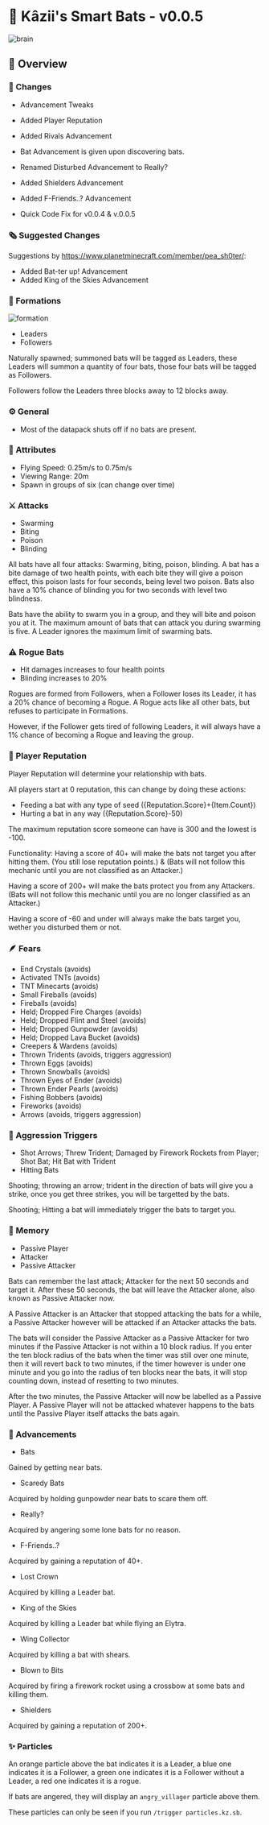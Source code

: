 # 🦇 Kâzii's Smart Bats - v0.0.5
![brain](https://github.com/Kazii78/Kazii-Smart-Bats/assets/109925073/10b5ce76-42d5-4a27-8eef-a29db12184cf)

## 📜 Overview

### 📰 Changes
- Advancement Tweaks
- Added Player Reputation
- Added Rivals Advancement
- Bat Advancement is given upon discovering bats.
- Renamed Disturbed Advancement to Really?
- Added Shielders Advancement
- Added F-Friends..? Advancement

- Quick Code Fix for v0.0.4 & v.0.0.5

### 🗞️ Suggested Changes
Suggestions by https://www.planetminecraft.com/member/pea_sh0ter/:
- Added Bat-ter up! Advancement
- Added King of the Skies Advancement

### 👥 Formations
![formation](https://github.com/Kazii78/Kazii-Smart-Bats/assets/109925073/2e581cfe-0ff7-4f45-9c35-bc663114ba5f)

- Leaders
- Followers


Naturally spawned; summoned bats will be tagged as Leaders,
these Leaders will summon a quantity of four bats,
those four bats will be tagged as Followers.

Followers follow the Leaders three blocks away to 12 blocks away.

### ⚙️ General
- Most of the datapack shuts off if no bats are present.

### 🧩 Attributes
- Flying Speed: 0.25m/s to 0.75m/s
- Viewing Range: 20m
- Spawn in groups of six (can change over time)

### ⚔️ Attacks
- Swarming
- Biting
- Poison
- Blinding

All bats have all four attacks: Swarming, biting, poison, blinding.
A bat has a bite damage of two health points,
with each bite they will give a poison effect,
this poison lasts for four seconds, being level two poison.
Bats also have a 10% chance of blinding you for two seconds with level two blindness.

Bats have the ability to swarm you in a group, and they will bite and poison you at it.
The maximum amount of bats that can attack you during swarming is five.
A Leader ignores the maximum limit of swarming bats.

### ⚠️ Rogue Bats
- Hit damages increases to four health points
- Blinding increases to 20%

Rogues are formed from Followers,
when a Follower loses its Leader, it has a 20% chance of becoming a Rogue.
A Rogue acts like all other bats, but refuses to participate in Formations.

However, if the Follower gets tired of following Leaders,
it will always have a 1% chance of becoming a Rogue and leaving the group.

### 👤 Player Reputation
Player Reputation will determine your relationship with bats.

All players start at 0 reputation, this can change by doing these actions:
- Feeding a bat with any type of seed ({Reputation.Score}+{Item.Count})
- Hurting a bat in any way ({Reputation.Score}-50)

The maximum reputation score someone can have is 300 and the lowest is -100.

Functionality:
Having a score of 40+ will make the bats not target you after hitting them. (You still lose reputation points.) & (Bats will not follow this mechanic until you are not classified as an Attacker.)

Having a score of 200+ will make the bats protect you from any Attackers. (Bats will not follow this mechanic until you are no longer classified as an Attacker.)

Having a score of -60 and under will always make the bats target you, wether you disturbed them or not.

### 🪶 Fears
- End Crystals (avoids)
- Activated TNTs (avoids)
- TNT Minecarts (avoids)
- Small Fireballs (avoids)
- Fireballs (avoids)
- Held; Dropped Fire Charges (avoids)
- Held; Dropped Flint and Steel (avoids)
- Held; Dropped Gunpowder (avoids)
- Held; Dropped Lava Bucket (avoids)
- Creepers & Wardens (avoids)
- Thrown Tridents (avoids, triggers aggression)
- Thrown Eggs (avoids)
- Thrown Snowballs (avoids)
- Thrown Eyes of Ender (avoids)
- Thrown Ender Pearls (avoids)
- Fishing Bobbers (avoids)
- Fireworks (avoids)
- Arrows (avoids, triggers aggression)

### 💢 Aggression Triggers
- Shot Arrows; Threw Trident; Damaged by Firework Rockets from Player; Shot Bat; Hit Bat with Trident
- Hitting Bats

Shooting; throwing an arrow; trident in the direction of bats will give you a strike,
once you get three strikes, you will be targetted by the bats.

Shooting; Hitting a bat will immediately trigger the bats to target you.

### 🧠 Memory
- Passive Player
- Attacker
- Passive Attacker


Bats can remember the last attack; Attacker for the next 50 seconds and target it.
After these 50 seconds, the bat will leave the Attacker alone, also known as Passive Attacker now.

A Passive Attacker is an Attacker that stopped attacking the bats for a while,
a Passive Attacker however will be attacked if an Attacker attacks the bats.

The bats will consider the Passive Attacker as a Passive Attacker for two minutes if the Passive Attacker is not within a 10 block radius.
If you enter the ten block radius of the bats when the timer was still over one minute, then it will revert back to two minutes,
if the timer however is under one minute and you go into the radius of ten blocks near the bats, it will stop counting down, instead of resetting to two minutes.

After the two minutes, the Passive Attacker will now be labelled as a Passive Player.
A Passive Player will not be attacked whatever happens to the bats until the Passive Player itself attacks the bats again.

### 🎯 Advancements
- Bats

Gained by getting near bats.

- Scaredy Bats

Acquired by holding gunpowder near bats to scare them off.

- Really?

Acquired by angering some lone bats for no reason.

- F-Friends..?

Acquired by gaining a reputation of 40+.

- Lost Crown

Acquired by killing a Leader bat.

- King of the Skies

Acquired by killing a Leader bat while flying an Elytra.

- Wing Collector

Acquired by killing a bat with shears.

- Blown to Bits

Acquired by firing a firework rocket using a crossbow at some bats and killing them.

- Shielders

Acquired by gaining a reputation of 200+.

### ✨ Particles
An orange particle above the bat indicates it is a Leader, a blue one indicates it is a Follower, a green one indicates it is a Follower without a Leader, a red one indicates it is a rogue.

If bats are angered, they will display an `angry_villager` particle above them.

These particles can only be seen if you run `/trigger particles.kz.sb`.

